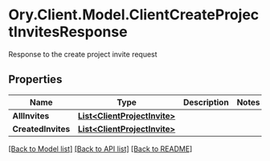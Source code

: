 # Ory.Client.Model.ClientCreateProjectInvitesResponse
Response to the create project invite request

## Properties

Name | Type | Description | Notes
------------ | ------------- | ------------- | -------------
**AllInvites** | [**List&lt;ClientProjectInvite&gt;**](ClientProjectInvite.md) |  | 
**CreatedInvites** | [**List&lt;ClientProjectInvite&gt;**](ClientProjectInvite.md) |  | 

[[Back to Model list]](../README.md#documentation-for-models) [[Back to API list]](../README.md#documentation-for-api-endpoints) [[Back to README]](../README.md)

